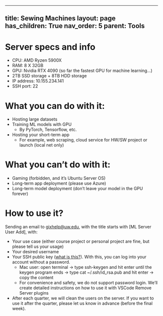 
---
title: Sewing Machines
layout: page
has_children: True
nav_order: 5
parent: Tools
---
# Server specs and info

* CPU: AMD Ryzen 5900X
* RAM: 8 X 32GB
* GPU: Nvidia RTX 4090 (so far the fastest GPU for machine learning...)
* 2TB SSD storage + 8TB HDD storage
* IP address: 10.155.234.141
* SSH port: 22

# What you can do with it:

* Hosting large datasets
* Training ML models with GPU
  * By PyTorch, Tensorflow, etc.
* Hosting your short-term app
  * For example, web scraping, cloud service for HW/SW project or launch (local net only)

# What you can’t do with it:

* Gaming (forbidden, and it’s Ubuntu Server OS)
* Long-term app deployment (please use Azure)
* Long-term model deployment (don’t leave your model in the GPU forever)

# How to use it?

Sending an email to [gixhelp@uw.edu](mailto:gixhelp@uw.edu), with the title starts with [ML Server User Add], with:

* Your use case (either course project or personal project are fine, but please tell us your usage)
* Your desired username
* Your SSH public key ([what is this?](https://www.techrepublic.com/article/how-to-view-your-ssh-keys-in-linux-macos-and-windows/)). With this, you can log into your account without a password.
  * Mac user: open terminal -> type ssh-keygen and hit enter until the keygen program ends -> type cat ~/.ssh/id_rsa.pub and hit enter -> copy the content
  * For convenience and safety, we do not support password login.
    We’ll create detailed instructions on how to use it with VSCode Remove Server plugins
* After each quarter, we will clean the users on the server. If you want to use it after the quarter, please let us know in advance (before the final week).
